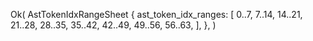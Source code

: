 Ok(
    AstTokenIdxRangeSheet {
        ast_token_idx_ranges: [
            0..7,
            7..14,
            14..21,
            21..28,
            28..35,
            35..42,
            42..49,
            49..56,
            56..63,
        ],
    },
)